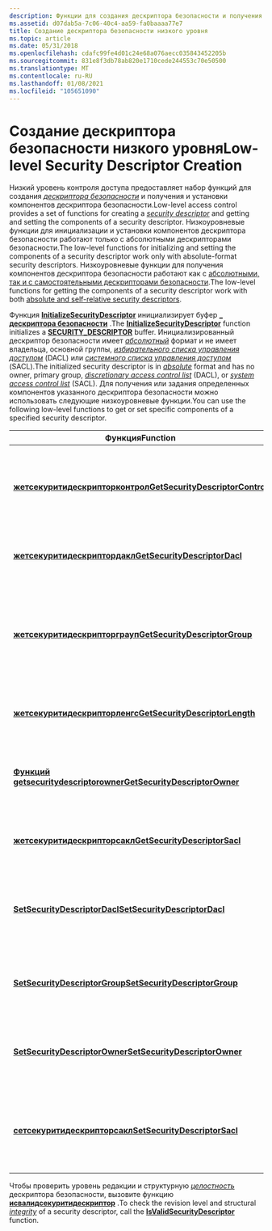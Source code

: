 ```yaml
---
description: Функции для создания дескриптора безопасности и получения и установки компонентов дескриптора безопасности.
ms.assetid: d07dab5a-7c06-40c4-aa59-fa0baaaa77e7
title: Создание дескриптора безопасности низкого уровня
ms.topic: article
ms.date: 05/31/2018
ms.openlocfilehash: cdafc99fe4d01c24e68a076aecc035843452205b
ms.sourcegitcommit: 831e8f3db78ab820e1710cede244553c70e50500
ms.translationtype: MT
ms.contentlocale: ru-RU
ms.lasthandoff: 01/08/2021
ms.locfileid: "105651090"
---
```

# <a name="low-level-security-descriptor-creation"></a><span data-ttu-id="417ab-103">Создание дескриптора безопасности низкого уровня</span><span class="sxs-lookup"><span data-stu-id="417ab-103">Low-level Security Descriptor Creation</span></span>

<span data-ttu-id="417ab-104">Низкий уровень контроля доступа предоставляет набор функций для создания [*дескриптора безопасности*](/windows/desktop/SecGloss/s-gly) и получения и установки компонентов дескриптора безопасности.</span><span class="sxs-lookup"><span data-stu-id="417ab-104">Low-level access control provides a set of functions for creating a [*security descriptor*](/windows/desktop/SecGloss/s-gly) and getting and setting the components of a security descriptor.</span></span> <span data-ttu-id="417ab-105">Низкоуровневые функции для инициализации и установки компонентов дескриптора безопасности работают только с абсолютными дескрипторами безопасности.</span><span class="sxs-lookup"><span data-stu-id="417ab-105">The low-level functions for initializing and setting the components of a security descriptor work only with absolute-format security descriptors.</span></span> <span data-ttu-id="417ab-106">Низкоуровневые функции для получения компонентов дескриптора безопасности работают как с [абсолютными, так и с самостоятельными дескрипторами безопасности](absolute-and-self-relative-security-descriptors.md).</span><span class="sxs-lookup"><span data-stu-id="417ab-106">The low-level functions for getting the components of a security descriptor work with both [absolute and self-relative security descriptors](absolute-and-self-relative-security-descriptors.md).</span></span>

<span data-ttu-id="417ab-107">Функция [**InitializeSecurityDescriptor**](/windows/win32/api/securitybaseapi/nf-securitybaseapi-initializesecuritydescriptor) инициализирует буфер [**\_ дескриптора безопасности**](/windows/desktop/api/Winnt/ns-winnt-security_descriptor) .</span><span class="sxs-lookup"><span data-stu-id="417ab-107">The [**InitializeSecurityDescriptor**](/windows/win32/api/securitybaseapi/nf-securitybaseapi-initializesecuritydescriptor) function initializes a [**SECURITY\_DESCRIPTOR**](/windows/desktop/api/Winnt/ns-winnt-security_descriptor) buffer.</span></span> <span data-ttu-id="417ab-108">Инициализированный дескриптор безопасности имеет [*абсолютный*](/windows/desktop/SecGloss/a-gly) формат и не имеет владельца, основной группы, [*избирательного списка управления доступом*](/windows/desktop/SecGloss/d-gly) (DACL) или [*системного списка управления доступом*](/windows/desktop/SecGloss/s-gly) (SACL).</span><span class="sxs-lookup"><span data-stu-id="417ab-108">The initialized security descriptor is in [*absolute*](/windows/desktop/SecGloss/a-gly) format and has no owner, primary group, [*discretionary access control list*](/windows/desktop/SecGloss/d-gly) (DACL), or [*system access control list*](/windows/desktop/SecGloss/s-gly) (SACL).</span></span> <span data-ttu-id="417ab-109">Для получения или задания определенных компонентов указанного дескриптора безопасности можно использовать следующие низкоуровневые функции.</span><span class="sxs-lookup"><span data-stu-id="417ab-109">You can use the following low-level functions to get or set specific components of a specified security descriptor.</span></span>



| <span data-ttu-id="417ab-110">Функция</span><span class="sxs-lookup"><span data-stu-id="417ab-110">Function</span></span>                                                             | <span data-ttu-id="417ab-111">Описание</span><span class="sxs-lookup"><span data-stu-id="417ab-111">Description</span></span>                                                                                                                                                               |
|----------------------------------------------------------------------|---------------------------------------------------------------------------------------------------------------------------------------------------------------------------|
| [<span data-ttu-id="417ab-112">**жетсекуритидескрипторконтрол**</span><span class="sxs-lookup"><span data-stu-id="417ab-112">**GetSecurityDescriptorControl**</span></span>](/windows/win32/api/securitybaseapi/nf-securitybaseapi-getsecuritydescriptorcontrol) | <span data-ttu-id="417ab-113">Извлекает сведения об исправлении и управлении из дескриптора безопасности.</span><span class="sxs-lookup"><span data-stu-id="417ab-113">Retrieves revision and control information from a security descriptor.</span></span>                                                                                                    |
| [<span data-ttu-id="417ab-114">**жетсекуритидескриптордакл**</span><span class="sxs-lookup"><span data-stu-id="417ab-114">**GetSecurityDescriptorDacl**</span></span>](/windows/win32/api/securitybaseapi/nf-securitybaseapi-getsecuritydescriptordacl)       | <span data-ttu-id="417ab-115">Извлекает список DACL из дескриптора безопасности.</span><span class="sxs-lookup"><span data-stu-id="417ab-115">Retrieves the DACL from a security descriptor.</span></span>                                                                                                                            |
| [<span data-ttu-id="417ab-116">**жетсекуритидескрипторграуп**</span><span class="sxs-lookup"><span data-stu-id="417ab-116">**GetSecurityDescriptorGroup**</span></span>](/windows/win32/api/securitybaseapi/nf-securitybaseapi-getsecuritydescriptorgroup)     | <span data-ttu-id="417ab-117">Извлекает [*идентификатор безопасности*](/windows/desktop/SecGloss/s-gly) (SID) основной группы из дескриптора безопасности.</span><span class="sxs-lookup"><span data-stu-id="417ab-117">Retrieves the primary group [*security identifier*](/windows/desktop/SecGloss/s-gly) (SID) from a security descriptor.</span></span> |
| [<span data-ttu-id="417ab-118">**жетсекуритидескрипторленгс**</span><span class="sxs-lookup"><span data-stu-id="417ab-118">**GetSecurityDescriptorLength**</span></span>](/windows/win32/api/securitybaseapi/nf-securitybaseapi-getsecuritydescriptorlength)   | <span data-ttu-id="417ab-119">Возвращает длину дескриптора безопасности.</span><span class="sxs-lookup"><span data-stu-id="417ab-119">Returns the length of a security descriptor.</span></span>                                                                                                                              |
| [<span data-ttu-id="417ab-120">**Функций getsecuritydescriptorowner**</span><span class="sxs-lookup"><span data-stu-id="417ab-120">**GetSecurityDescriptorOwner**</span></span>](/windows/win32/api/securitybaseapi/nf-securitybaseapi-getsecuritydescriptorowner)     | <span data-ttu-id="417ab-121">Получает ИД безопасности владельца из дескриптора безопасности.</span><span class="sxs-lookup"><span data-stu-id="417ab-121">Retrieves the owner SID from a security descriptor.</span></span>                                                                                                                       |
| [<span data-ttu-id="417ab-122">**жетсекуритидескрипторсакл**</span><span class="sxs-lookup"><span data-stu-id="417ab-122">**GetSecurityDescriptorSacl**</span></span>](/windows/win32/api/securitybaseapi/nf-securitybaseapi-getsecuritydescriptorsacl)       | <span data-ttu-id="417ab-123">Извлекает список SACL из дескриптора безопасности.</span><span class="sxs-lookup"><span data-stu-id="417ab-123">Retrieves the SACL from a security descriptor.</span></span>                                                                                                                            |
| [<span data-ttu-id="417ab-124">**SetSecurityDescriptorDacl**</span><span class="sxs-lookup"><span data-stu-id="417ab-124">**SetSecurityDescriptorDacl**</span></span>](/windows/win32/api/securitybaseapi/nf-securitybaseapi-setsecuritydescriptordacl)       | <span data-ttu-id="417ab-125">Помещает список DACL в дескриптор безопасности, заменяя все существующие списки DACL.</span><span class="sxs-lookup"><span data-stu-id="417ab-125">Puts a DACL into a security descriptor, superseding any existing DACL.</span></span>                                                                                                    |
| [<span data-ttu-id="417ab-126">**SetSecurityDescriptorGroup**</span><span class="sxs-lookup"><span data-stu-id="417ab-126">**SetSecurityDescriptorGroup**</span></span>](/windows/win32/api/securitybaseapi/nf-securitybaseapi-setsecuritydescriptorgroup)     | <span data-ttu-id="417ab-127">Задает идентификатор безопасности основной группы дескриптора.</span><span class="sxs-lookup"><span data-stu-id="417ab-127">Sets the primary group SID of a security descriptor.</span></span>                                                                                                                      |
| [<span data-ttu-id="417ab-128">**SetSecurityDescriptorOwner**</span><span class="sxs-lookup"><span data-stu-id="417ab-128">**SetSecurityDescriptorOwner**</span></span>](/windows/win32/api/securitybaseapi/nf-securitybaseapi-setsecuritydescriptorowner)     | <span data-ttu-id="417ab-129">Задает ИД безопасности владельца дескриптора безопасности.</span><span class="sxs-lookup"><span data-stu-id="417ab-129">Sets the owner SID of a security descriptor.</span></span>                                                                                                                              |
| [<span data-ttu-id="417ab-130">**сетсекуритидескрипторсакл**</span><span class="sxs-lookup"><span data-stu-id="417ab-130">**SetSecurityDescriptorSacl**</span></span>](/windows/win32/api/securitybaseapi/nf-securitybaseapi-setsecuritydescriptorsacl)       | <span data-ttu-id="417ab-131">Помещает список SACL в дескриптор безопасности, заменяя все существующие SACL.</span><span class="sxs-lookup"><span data-stu-id="417ab-131">Puts a SACL into a security descriptor, superseding any existing SACL.</span></span>                                                                                                    |



 

<span data-ttu-id="417ab-132">Чтобы проверить уровень редакции и структурную [*целостность*](/windows/desktop/SecGloss/i-gly) дескриптора безопасности, вызовите функцию [**исвалидсекуритидескриптор**](/windows/win32/api/securitybaseapi/nf-securitybaseapi-isvalidsecuritydescriptor) .</span><span class="sxs-lookup"><span data-stu-id="417ab-132">To check the revision level and structural [*integrity*](/windows/desktop/SecGloss/i-gly) of a security descriptor, call the [**IsValidSecurityDescriptor**](/windows/win32/api/securitybaseapi/nf-securitybaseapi-isvalidsecuritydescriptor) function.</span></span>

 

 
